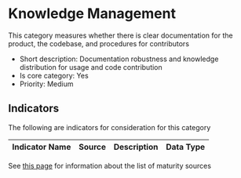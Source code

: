 # Knowledge Management

This category measures whether there is clear documentation for the product, the codebase, and
procedures for contributors

* Short description: Documentation robustness and knowledge distribution for usage and code contribution
* Is core category: Yes
* Priority: Medium


## Indicators

The following are indicators for consideration for this category

| Indicator Name | Source | Description | Data Type |
| --- | --- | --- | --- | 


See [this page](sources.md) for information about the list of maturity sources